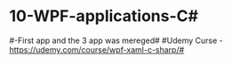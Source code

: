 # 10-WPF-applications-C#
#-First app and the 3 app was mereged#
#Udemy Curse -https://udemy.com/course/wpf-xaml-c-sharp/#

